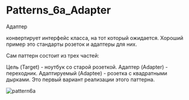 # Patterns_6a_Adapter

Адаптер

конвертирует интерфейс класса, на тот который ожидается.
Хороший пример это стандарты розеток и адаптеры для них.

Сам паттерн состоит из трех частей:

Цель (Target) - ноутбук со старой розеткой.
Адаптер (Adapter) - переходник.
Адаптируемый (Adaptee) - розетка с квадратными дырками.
Это первый вариант реализации этого паттерна.

![pattern6a](https://user-images.githubusercontent.com/8353437/28159450-2967da16-67e7-11e7-8991-fe25ba1eaef9.png)
